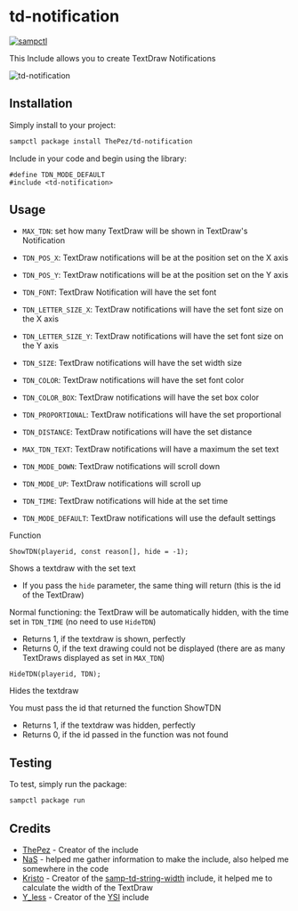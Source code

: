 # td-notification

[![sampctl](https://img.shields.io/badge/sampctl-td--notification-2f2f2f.svg?style=for-the-badge)](https://github.com/ThePez/td-notification)

This Include allows you to create TextDraw Notifications

![td-notification](https://i.ibb.co/pLH38H0/sa-mp-928.png)

## Installation

Simply install to your project:

```bash
sampctl package install ThePez/td-notification
```

Include in your code and begin using the library:

```pawn
#define TDN_MODE_DEFAULT
#include <td-notification>
```

## Usage

* `MAX_TDN`: set how many TextDraw will be shown in TextDraw's Notification
* `TDN_POS_X`: TextDraw notifications will be at the position set on the X axis
* `TDN_POS_Y`: TextDraw notifications will be at the position set on the Y axis
* `TDN_FONT`: TextDraw Notification will have the set font
* `TDN_LETTER_SIZE_X`: TextDraw notifications will have the set font size on the X axis
* `TDN_LETTER_SIZE_Y`: TextDraw notifications will have the set font size on the Y axis
* `TDN_SIZE`: TextDraw notifications will have the set width size
* `TDN_COLOR`: TextDraw notifications will have the set font color
* `TDN_COLOR_BOX`: TextDraw notifications will have the set box color
* `TDN_PROPORTIONAL`: TextDraw notifications will have the set proportional
* `TDN_DISTANCE`: TextDraw notifications will have the set distance
* `MAX_TDN_TEXT`: TextDraw notifications will have a maximum the set text
* `TDN_MODE_DOWN`: TextDraw notifications will scroll down
* `TDN_MODE_UP`: TextDraw notifications will scroll up
* `TDN_TIME`: TextDraw notifications will hide at the set time

* `TDN_MODE_DEFAULT`: TextDraw notifications will use the default settings

Function

```pawn
ShowTDN(playerid, const reason[], hide = -1);
```

Shows a textdraw with the set text

*   If you pass the `hide` parameter, the same thing will return (this is the id of the TextDraw)

Normal functioning: the TextDraw will be automatically hidden, with the time set in `TDN_TIME` (no need to use `HideTDN`)

*   Returns 1, if the textdraw is shown, perfectly
*   Returns 0, if the text drawing could not be displayed (there are as many TextDraws displayed as set in `MAX_TDN`)

```pawn
HideTDN(playerid, TDN);
```

Hides the textdraw

You must pass the id that returned the function ShowTDN

*   Returns 1, if the textdraw was hidden, perfectly
*   Returns 0, if the id passed in the function was not found

## Testing

To test, simply run the package:

```bash
sampctl package run
```

## Credits

* [ThePez](https://github.com/ThePez) - Creator of the include
* [NaS](https://github.com/Naseband) - helped me gather information to make the include, also helped me somewhere in the code
* [Kristo](https://github.com/kristoisberg) - Creator of the [samp-td-string-width](https://github.com/kristoisberg/samp-td-string-width) include, it helped me to calculate the width of the TextDraw
* [Y_less](https://github.com/y-less) - Creator of the [YSI](https://github.com/pawn-lang/YSI-Includes) include